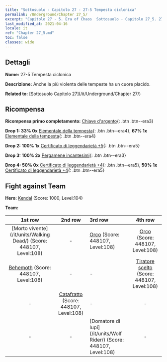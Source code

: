 ```yaml
---
title: "Sottosuolo - Capitolo 27 - 27-5 Tempesta ciclonica"
permalink: /Underground/Chapter 27_5/
excerpt: "Capitolo 27 - 5. Era of Chaos  Sottosuolo - Capitolo 27_5. 27-5 Tempesta ciclonica"
last_modified_at: 2021-04-16
locale: it
ref: "Chapter 27_5.md"
toc: false
classes: wide
---
```


## Dettagli

 **Nome:** 27-5 Tempesta ciclonica

 **Descrizione:** Anche la più violenta delle tempeste ha un cuore placido.

 **Related to:** [Sottosuolo Capitolo 27](/it/Underground/Chapter 27/)

## Ricompensa

 **Ricompensa primo completamento:** [Chiave d'argento](/it/Items/con_693/){: .btn .btn--era3}

 **Drop 1:** **33% 0x** [Elementale della tempesta](/it/Items/unt_263/){: .btn .btn--era4}, **67% 1x** [Elementale della tempesta](/it/Items/unt_263/){: .btn .btn--era4}

 **Drop 2:** **100% 1x** [Certificato di leggendarietà +5](/it/Items/mat_102/){: .btn .btn--era5}

 **Drop 3:** **100% 2x** [Pergamene incantesimi](/it/Items/con_694/){: .btn .btn--era3}

 **Drop 4:** **50% 0x** [Certificato di leggendarietà +4](/it/Items/mat_95/){: .btn .btn--era5}, **50% 1x** [Certificato di leggendarietà +4](/it/Items/mat_95/){: .btn .btn--era5}


## Fight against Team
 **Hero:** [Kendal](/it/heroes/Kendal/) (Score: 1000, Level:104)

 **Team:**


  | 1st row | 2nd row | 3rd row | 4th row |
  |:----:|:----:|:----|:----:|
  | [Morto vivente](/it/units/Walking Dead/) (Score: 448107, Level:108)  | - | [Orco](/it/units/Orc/) (Score: 448107, Level:108)  | [Orco](/it/units/Orc/) (Score: 448107, Level:108)  |
  | [Behemoth](/it/units/Behemoth/) (Score: 448107, Level:108)  | - | - | [Tiratore scelto](/it/units/Marksman/) (Score: 448107, Level:108)  |
  | - | [Catafratto](/it/units/Cavalier/) (Score: 448107, Level:108)  | - | - |
  | - | - | [Domatore di lupi](/it/units/Wolf Rider/) (Score: 448107, Level:108)  | - |


